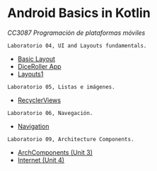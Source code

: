 # Android Basics in Kotlin
_CC3087 Programación de plataformas móviles_

`Laboratorio 04, UI and Layouts fundamentals.`
  - [Basic Layout](https://github.com/MelissaPerez09/Android-Basics/tree/main/HappyBirthday)
  - [DiceRoller App](https://github.com/MelissaPerez09/Android-Basics/tree/main/DiceRoller)
  - [Layouts1](https://github.com/MelissaPerez09/Android-Basics/tree/main/TipTime)

`Laboratorio 05, Listas e imágenes.`
  - [RecyclerViews](https://github.com/MelissaPerez09/Android-Basics/tree/main/Affirmations)

`Laboratorio 06, Navegación.`
  - [Navigation](https://github.com/MelissaPerez09/Android-Basics/tree/main/Navigation)
  
`Laboratorio 09, Architecture Components.`
  - [ArchComponents (Unit 3)](https://github.com/MelissaPerez09/Android-Basics/tree/main/ArchComponents)
  - [Internet (Unit 4)](https://github.com/MelissaPerez09/Android-Basics/tree/main/Internet)
